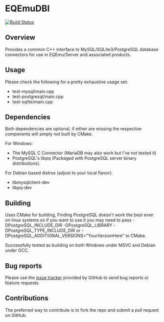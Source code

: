 EQEmuDBI
===

[![Build Status](https://travis-ci.org/KimLS/EQEmuDBI.svg?branch=master)](https://travis-ci.org/KimLS/EQEmuDBI)

Overview
---

Provides a common C++ interface to MySQL/SQLite3/PostgreSQL database connectors for use in EQEmu/Server and associated products.

Usage
---

Please check the following for a pretty exhaustive usage set:

- test-mysql/main.cpp
- test-postgresql/main.cpp
- test-sqlite/main.cpp

Dependencies
---

Both dependencies are optional, if either are missing the respective components will simply not built by CMake.

For Windows:

- The MySQL C Connector (MariaDB may also work but I've not tested it)
- PostgreSQL's libpq (Packaged with PostgreSQL server binary distributions).

For Debian based distros (adjust to your local flavor):

- libmysqlclient-dev
- libpq-dev

Building
---

Uses CMake for building, Finding PostgreSQL doesn't work the best even on linux systems so if you want to use it you may need to
pass -DPostgreSQL_INCLUDE_DIR -DPostgreSQL_LIBRARY -DPostgreSQL_TYPE_INCLUDE_DIR or -DPostgreSQL_ADDITIONAL_VERSIONS="YourVersionHere" to CMake.

Successfully tested as building on both Windows under MSVC and Debian under GCC.

Bug reports
---

Please use the [issue tracker](https://github.com/KimLS/EQEmuDBI/issues) provided by GitHub to send bug reports or feature requests.

Contributions
---

The preferred way to contribute is to fork the repo and submit a pull request on GitHub.